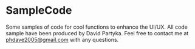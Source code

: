 SampleCode
==========

Some samples of code for cool functions to enhance the UI/UX. 
All code sample have been produced by David Partyka.
Feel free to contact me at phdave2005@gmail.com with any questions.
